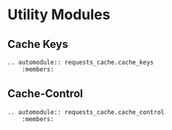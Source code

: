 # Utility Modules

## Cache Keys
```{eval-rst}
.. automodule:: requests_cache.cache_keys
    :members:
```

## Cache-Control
```{eval-rst}
.. automodule:: requests_cache.cache_control
    :members:
```
